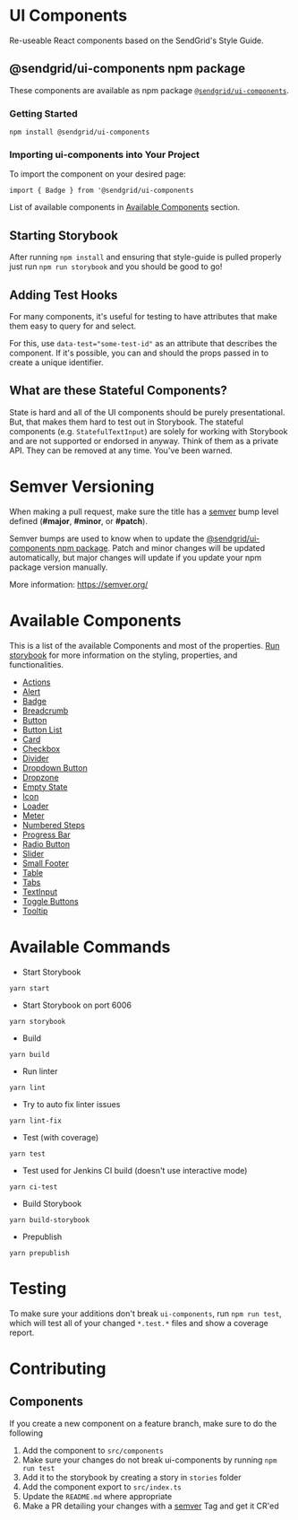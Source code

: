 # UI Components

Re-useable React components based on the SendGrid's Style Guide.

## @sendgrid/ui-components npm package

These components are available as npm package [`@sendgrid/ui-components`](https://www.npmjs.com/package/@sendgrid/ui-components).

### Getting Started
```
npm install @sendgrid/ui-components
```

### Importing ui-components into Your Project

To import the component on your desired page:
```
import { Badge } from '@sendgrid/ui-components
```

List of available components in [Available Components](#available-components) section.

## Starting Storybook

After running `npm install` and ensuring that style-guide is pulled properly just run `npm run storybook` and you should be good to go!

## Adding Test Hooks

For many components, it's useful for testing to have attributes that make them easy to query for and select.

For this, use `data-test="some-test-id"` as an attribute that describes the component. If it's possible, you can and should the props passed in to create a unique identifier.

## What are these Stateful Components?

State is hard and all of the UI components should be purely presentational. But, that makes them hard to test out in Storybook. The stateful components (e.g. `StatefulTextInput`) are solely for working with Storybook and are not supported or endorsed in anyway. Think of them as a private API. They can be removed at any time. You've been warned.

# Semver Versioning

When making a pull request, make sure the title has a [semver](https://semver.org/) bump level defined (**#major**, **#minor**, or **#patch**).

Semver bumps are used to know when to update the [@sendgrid/ui-components npm package](https://www.npmjs.com/package/@sendgrid/ui-components).
Patch and minor changes will be updated automatically, but major changes will update if you update your npm package version manually.

More information: https://semver.org/

# Available Components

This is a list of the available Components and most of the properties. [Run storybook](#starting-storybook) for more information on the styling, properties, and functionalities.

- [Actions](https://github.com/sendgrid/ui-components/blob/master/src/components/Actions.tsx)
- [Alert](https://github.com/sendgrid/ui-components/blob/master/src/components/Alert.tsx)
- [Badge](https://github.com/sendgrid/ui-components/blob/master/src/components/Badge.tsx)
- [Breadcrumb](https://github.com/sendgrid/ui-components/blob/master/src/components/Breadcrumb.tsx)
- [Button](https://github.com/sendgrid/ui-components/blob/master/src/components/Button.tsx)
- [Button List](https://github.com/sendgrid/ui-components/blob/master/src/components/ButtonList.tsx)
- [Card](https://github.com/sendgrid/ui-components/blob/master/src/components/Card.tsx)
- [Checkbox](https://github.com/sendgrid/ui-components/blob/master/src/components/Checkbox.tsx)
- [Divider](https://github.com/sendgrid/ui-components/blob/master/src/components/Divider.tsx)
- [Dropdown Button](https://github.com/sendgrid/ui-components/blob/master/src/components/DropdownButton.tsx)
- [Dropzone](https://github.com/sendgrid/ui-components/blob/master/src/components/Dropzone.tsx)
- [Empty State](https://github.com/sendgrid/ui-components/blob/master/src/components/EmptyState.tsx)
- [Icon](https://github.com/sendgrid/ui-components/blob/master/src/components/Icon.tsx)
- [Loader](https://github.com/sendgrid/ui-components/blob/master/src/components/Loader.tsx)
- [Meter](https://github.com/sendgrid/ui-components/blob/master/src/components/Meter.tsx)
- [Numbered Steps](https://github.com/sendgrid/ui-components/blob/master/src/components/NumberedSteps.tsx)
- [Progress Bar](https://github.com/sendgrid/ui-components/blob/master/src/components/Progress.tsx)
- [Radio Button](https://github.com/sendgrid/ui-components/blob/master/src/components/Radio.tsx)
- [Slider](https://github.com/sendgrid/ui-components/blob/master/src/components/Slider.tsx)
- [Small Footer](https://github.com/sendgrid/ui-components/blob/master/src/components/SmallFooter.tsx)
- [Table](https://github.com/sendgrid/ui-components/blob/master/src/components/Table.tsx)
- [Tabs](https://github.com/sendgrid/ui-components/blob/master/src/components/Tabs.tsx)
- [TextInput](https://github.com/sendgrid/ui-components/blob/master/src/components/TextInput.tsx)
- [Toggle Buttons](https://github.com/sendgrid/ui-components/blob/master/src/components/ToggleButtons.tsx)
- [Tooltip](https://github.com/sendgrid/ui-components/blob/master/src/components/Tooltip.tsx)

# Available Commands
* Start Storybook
```
yarn start
```
* Start Storybook on port 6006
```
yarn storybook
```
* Build
```
yarn build
```
* Run linter
```
yarn lint
```
* Try to auto fix linter issues
```
yarn lint-fix
```
* Test (with coverage)
```
yarn test
```
* Test used for Jenkins CI build (doesn't use interactive mode)
```
yarn ci-test
```
* Build Storybook
```
yarn build-storybook
```
* Prepublish
```
yarn prepublish
```

# Testing
To make sure your additions don't break `ui-components`, run `npm run test`, which will test all of your changed `*.test.*` files and show a coverage report.

# Contributing

## Components
If you create a new component on a feature branch, make sure to do the following
1. Add the component to `src/components`
2. Make sure your changes do not break ui-components by running `npm run test`
4. Add it to the storybook by creating a story in `stories` folder
5. Add the component export to `src/index.ts`
6. Update the `README.md` where appropriate
7. Make a PR detailing your changes with a [semver](#semver-versioning) Tag and get it CR'ed
